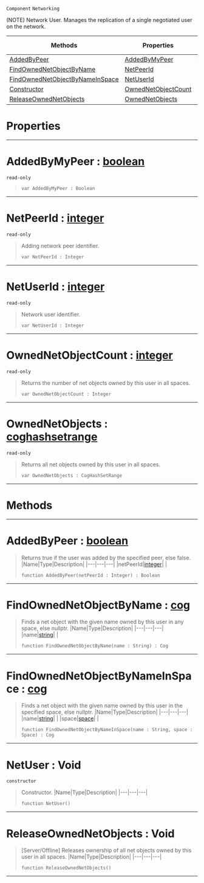  `Component` `Networking`



(NOTE) Network User. Manages the replication of a single negotiated user on the network.

|Methods|Properties|Base Classes|Derived Classes|
|---|---|---|---|
|[ AddedByPeer](https://github.com/zeroengineteam/ZeroDocs/blob/master/code_reference/class_reference/netuser.markdown#addedbypeer-zero-engine)|[ AddedByMyPeer](https://github.com/zeroengineteam/ZeroDocs/blob/master/code_reference/class_reference/netuser.markdown#addedbymypeer-zero-engin)|[netobject](https://github.com/zeroengineteam/ZeroDocs/blob/master/code_reference/class_reference/netobject.markdown)| |
|[ FindOwnedNetObjectByName](https://github.com/zeroengineteam/ZeroDocs/blob/master/code_reference/class_reference/netuser.markdown#findownednetobjectbyname)|[ NetPeerId](https://github.com/zeroengineteam/ZeroDocs/blob/master/code_reference/class_reference/netuser.markdown#netpeerid-zero-engine-do)| | |
|[ FindOwnedNetObjectByNameInSpace](https://github.com/zeroengineteam/ZeroDocs/blob/master/code_reference/class_reference/netuser.markdown#findownednetobjectbyname)|[ NetUserId](https://github.com/zeroengineteam/ZeroDocs/blob/master/code_reference/class_reference/netuser.markdown#netuserid-zero-engine-do)| | |
|[ Constructor](https://github.com/zeroengineteam/ZeroDocs/blob/master/code_reference/class_reference/netuser.markdown#netuser-void)|[ OwnedNetObjectCount](https://github.com/zeroengineteam/ZeroDocs/blob/master/code_reference/class_reference/netuser.markdown#ownednetobjectcount-zero)| | |
|[ ReleaseOwnedNetObjects](https://github.com/zeroengineteam/ZeroDocs/blob/master/code_reference/class_reference/netuser.markdown#releaseownednetobjects-v)|[ OwnedNetObjects](https://github.com/zeroengineteam/ZeroDocs/blob/master/code_reference/class_reference/netuser.markdown#ownednetobjects-zero-eng)| | |


 #  Properties


---  
 #  AddedByMyPeer : [boolean](https://github.com/zeroengineteam/ZeroDocs/blob/master/code_reference/nada_base_types/boolean.markdown)

 `read-only`

> 
> ``` lang=cpp, name=Nada
> var AddedByMyPeer : Boolean


---  
 #  NetPeerId : [integer](https://github.com/zeroengineteam/ZeroDocs/blob/master/code_reference/nada_base_types/integer.markdown)

 `read-only`

> Adding network peer identifier.
> ``` lang=cpp, name=Nada
> var NetPeerId : Integer


---  
 #  NetUserId : [integer](https://github.com/zeroengineteam/ZeroDocs/blob/master/code_reference/nada_base_types/integer.markdown)

 `read-only`

> Network user identifier.
> ``` lang=cpp, name=Nada
> var NetUserId : Integer


---  
 #  OwnedNetObjectCount : [integer](https://github.com/zeroengineteam/ZeroDocs/blob/master/code_reference/nada_base_types/integer.markdown)

 `read-only`

> Returns the number of net objects owned by this user in all spaces.
> ``` lang=cpp, name=Nada
> var OwnedNetObjectCount : Integer


---  
 #  OwnedNetObjects : [coghashsetrange](https://github.com/zeroengineteam/ZeroDocs/blob/master/code_reference/class_reference/coghashsetrange.markdown)

 `read-only`

> Returns all net objects owned by this user in all spaces.
> ``` lang=cpp, name=Nada
> var OwnedNetObjects : CogHashSetRange


---  
 #  Methods


---  
 #  AddedByPeer : [boolean](https://github.com/zeroengineteam/ZeroDocs/blob/master/code_reference/nada_base_types/boolean.markdown)

> Returns true if the user was added by the specified peer, else false.
> |Name|Type|Description|
> |---|---|---|
> |netPeerId|[integer](https://github.com/zeroengineteam/ZeroDocs/blob/master/code_reference/nada_base_types/integer.markdown)| |
> ``` lang=cpp, name=Nada
> function AddedByPeer(netPeerId : Integer) : Boolean
> ``` 


---  
 #  FindOwnedNetObjectByName : [cog](https://github.com/zeroengineteam/ZeroDocs/blob/master/code_reference/class_reference/cog.markdown)

> Finds a net object with the given name owned by this user in any space, else nullptr.
> |Name|Type|Description|
> |---|---|---|
> |name|[string](https://github.com/zeroengineteam/ZeroDocs/blob/master/code_reference/nada_base_types/string.markdown)| |
> ``` lang=cpp, name=Nada
> function FindOwnedNetObjectByName(name : String) : Cog
> ``` 


---  
 #  FindOwnedNetObjectByNameInSpace : [cog](https://github.com/zeroengineteam/ZeroDocs/blob/master/code_reference/class_reference/cog.markdown)

> Finds a net object with the given name owned by this user in the specified space, else nullptr.
> |Name|Type|Description|
> |---|---|---|
> |name|[string](https://github.com/zeroengineteam/ZeroDocs/blob/master/code_reference/nada_base_types/string.markdown)| |
> |space|[space](https://github.com/zeroengineteam/ZeroDocs/blob/master/code_reference/class_reference/space.markdown)| |
> ``` lang=cpp, name=Nada
> function FindOwnedNetObjectByNameInSpace(name : String, space : Space) : Cog
> ``` 


---  
 #  NetUser : Void

 `constructor`

> Constructor.
> |Name|Type|Description|
> |---|---|---|
> ``` lang=cpp, name=Nada
> function NetUser()
> ``` 


---  
 #  ReleaseOwnedNetObjects : Void

> [Server/Offline] Releases ownership of all net objects owned by this user in all spaces.
> |Name|Type|Description|
> |---|---|---|
> ``` lang=cpp, name=Nada
> function ReleaseOwnedNetObjects()
> ``` 


---  
 

 